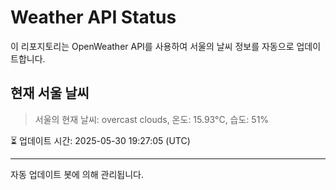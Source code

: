 
# Weather API Status

이 리포지토리는 OpenWeather API를 사용하여 서울의 날씨 정보를 자동으로 업데이트합니다.

## 현재 서울 날씨
> 서울의 현재 날씨: overcast clouds, 온도: 15.93°C, 습도: 51%

⏳ 업데이트 시간: 2025-05-30 19:27:05 (UTC)

---
자동 업데이트 봇에 의해 관리됩니다.
